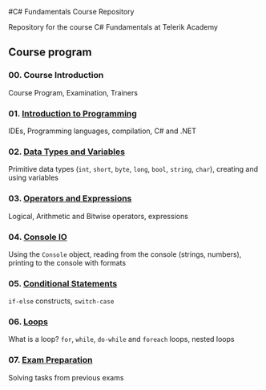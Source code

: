 #C# Fundamentals Course Repository

Repository for the course C# Fundamentals at Telerik Academy

## Course program

### 00. Course Introduction

Course Program, Examination, Trainers

### 01. [Introduction to Programming](https://github.com/Juveniel/TelerikAcademy/tree/master/CSharp/01.%20CSharp%20-%20Introduction/01.%20Intro)

IDEs, Programming languages, compilation, C# and .NET

### 02. [Data Types and Variables](https://github.com/Juveniel/TelerikAcademy/tree/master/CSharp/01.%20CSharp%20-%20Introduction/02.%20DataTypesAndVariables)

Primitive data types (`int`, `short`, `byte`, `long`, `bool`, `string`, `char`), creating and using variables

### 03. [Operators and Expressions](https://github.com/Juveniel/TelerikAcademy/tree/master/CSharp/01.%20CSharp%20-%20Introduction/03.%20OperatorsAndExpressions)

Logical, Arithmetic and Bitwise operators, expressions

### 04. [Console IO](https://github.com/Juveniel/TelerikAcademy/tree/master/CSharp/01.%20CSharp%20-%20Introduction/04.%20ConsoleInputOutput)

Using the `Console` object, reading from the console (strings, numbers), printing to the console with formats

### 05. [Conditional Statements](https://github.com/Juveniel/TelerikAcademy/tree/master/CSharp/01.%20CSharp%20-%20Introduction/05.%20%20ConditionalStatements)

`if-else` constructs, `switch-case`

### 06. [Loops](https://github.com/Juveniel/TelerikAcademy/tree/master/CSharp/01.%20CSharp%20-%20Introduction/06.%20Loops)

What is a loop? `for`, `while`, `do-while` and `foreach` loops, nested loops

### 07. [Exam Preparation](https://github.com/Juveniel/TelerikAcademy/tree/master/CSharp/01.%20CSharp%20-%20Introduction/ExamPracticePartOne)

Solving tasks from previous exams

